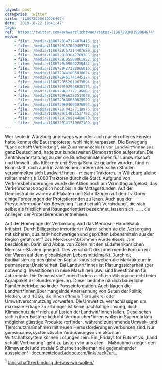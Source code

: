 ```yaml
---
layout: post
categories: twitter
title: '1186729380199964674'
date: '2019-10-22 19:41:47'
tags: 
ref: 'https://twitter.com/schwarzlichtwue/status/1186729380199964674'
media:
    - file: '/media/1186729347174076416.jpg'
    - file: '/media/1186729357609459712.jpg'
    - file: '/media/1186729367214407680.jpg'
    - file: '/media/1186729383647760385.jpg'
    - file: '/media/1186729395588861952.jpg'
    - file: '/media/1186729409002258432.jpg'
    - file: '/media/1186729427322966016.jpg'
    - file: '/media/1186729441805910024.jpg'
    - file: '/media/1186729461741445124.jpg'
    - file: '/media/1186729552019673094.jpg'
    - file: '/media/1186729592968626176.jpg'
    - file: '/media/1186729627777146882.jpg'
    - file: '/media/1186729666272514048.jpg'
    - file: '/media/1186729680650620929.jpg'
    - file: '/media/1186729694693076992.jpg'
    - file: '/media/1186729704277118976.jpg'
    - file: '/media/1186729714821537792.jpg'
    - file: '/media/1186729728914460678.jpg'
    - file: '/media/1186729741719687169.jpg'
---
```

Wer heute in Würzburg unterwegs war oder auch nur ein offenes Fenster hatte, konnte die Bauernproteste, wohl nicht verpassen. Die Bewegung "Land schafft Verbindung", ein Zusammenschluss von Landwirt\*innen aus ganz Deutschland, hatte zur bundesweiten Demonstration aufgerufen. 
Die Zentralveranstaltung, zu der die Bundesministerinnen für Landwirtschaft und Umwelt Julia Klöckner und Svenja Schulze geladen wurden, fand in Bonn statt, doch auch in zahlreichen anderen deutschen Städten versammelten sich Landwirt\*innen - mitsamt Traktoren. 
In Würzburg alleine rollten mehr als 1.000 Traktoren durch die Stadt. Aufgrund von Verkehrsbehinderungen wurde die Aktion noch am Vormittag aufgelöst, das Verkehrschaos zog sich noch bis in die Mittagsstunden. 
Auf der Demonstration waren auf Plakaten und Schriftzügen auf den Traktoren einige Forderungen der Protestierenden zu lesen. Auch aus der Presseinformation¹ der Bewegung "Land schafft Verbindung", die sich selbst als friedlich und lösungsorientiert bezeichnet, lassen sich … 
… die Anliegen der Protestierenden entnehmen. 



Auf der Homepage der Verbindung wird das Mercosur-Handelsabk. kritisiert. Durch Billigpreise importierter Waren sehen sie die „Versorgung mit sicheren, qualitativ hochwertigen und geprüften Lebensmitteln aus der Region gefährdet“² 
Das Mercosur-Abkommen wurde dieses Jahr beschloßen. Darin sind Abbau von Zöllen mit den südamerikansichen Mercosur-Staaten geregelt. Dies verschärft die zunehmende Konkurrenz der Waren auf dem globalisierten Lebensmittelmarkt. 
Durch die Radikalisierung des globalen Kapitalismus schweben alle Marktakteure in permanenter Unsicherheit. Bei Landwirt\*innen ist Planungssicherheit aber notwendig. Investitionen in neue Maschinen usw. sind Investitionen für Jahrzehnte. 
Die Demonstrant\*innen fordern auch ein Mitspracherecht beim Agrarpaket der Bundesregierung. Dieser bedrohe nämlich bäuerliche Familienbetriebe, so in der Presseinformation.
Auch klagen die Landwirt\*innen über mangelnde Anerkennung von Seiten der Politik, Medien, und NGOs, die ihnen oftmals Tierquälerei oder Umweltverschmutzung vorwerfen.
Die Umwelt zu vernachlässigen um maximale Erträge zu erbringen ist keine nachhaltige Lösung, doch Klimaschutz darf nicht auf Lasten der Landwirt\*innen fallen.
Diese sehen sich in ihrer Existenz bedroht: Verbraucher\*innen wollen in Supermärkten möglichst günstige Produkte vorfinden, während zunehmende Umwelt- und Tierschutzmaßnahmen mit neuen Herausforderungen verbunden sind.
Nur gemeinsame, systematische Veränderungen am aktuellen Wirtschaftssystem können Lösungen sein. Ein „Fridays for Future“ vs. „Land schafft Verbindung“ geht zu Lasten von uns allen – Maßnahmen gegen den Klimawandel und soziale Sicherheit sollte man nie gegeneinander ausspielen!
¹ [documentcloud.adobe.com/link/track?uri…](https://documentcloud.adobe.com/link/track?uri=urn:aaid:scds:US:bd242a4e-e534-48eb-b473-3b07849c3f4c)



² [landschafftverbindung.de/was-wir-wollen/](https://landschafftverbindung.de/was-wir-wollen/)